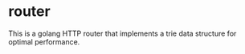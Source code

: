 # router
This is a golang HTTP router that implements a trie data structure for optimal performance.

